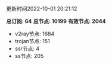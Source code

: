 更新时间2022-10-01 20:21:12

**总订阅: 64**
**总节点: 10199**
**有效节点: 2044**
- v2ray节点: 1684
- trojan节点: 151
- ssr节点: 4
- ss节点: 205
